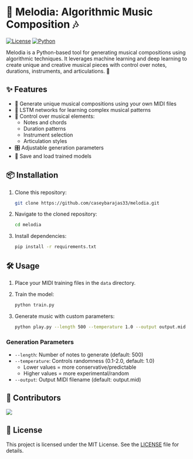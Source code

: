 # 🎵 Melodia: Algorithmic Music Composition 🎶

[![License](https://img.shields.io/badge/License-MIT-blue.svg)](https://opensource.org/licenses/MIT)
[![Python](https://img.shields.io/badge/Python-3.6%2B-blue.svg)](https://www.python.org/downloads/)

Melodia is a Python-based tool for generating musical compositions using algorithmic techniques. It leverages machine learning and deep learning to create unique and creative musical pieces with control over notes, durations, instruments, and articulations. 🎹

## ✨ Features

- 🎼 Generate unique musical compositions using your own MIDI files
- 🤖 LSTM networks for learning complex musical patterns
- 🎵 Control over musical elements:
  - Notes and chords
  - Duration patterns
  - Instrument selection
  - Articulation styles
- 🎛️ Adjustable generation parameters
- 💾 Save and load trained models

## 📦 Installation

1. Clone this repository:
    ```sh
    git clone https://github.com/caseybarajas33/melodia.git
    ```
2. Navigate to the cloned repository:
    ```sh
    cd melodia
    ```
3. Install dependencies:
    ```sh
    pip install -r requirements.txt
    ```

## 🛠️ Usage

1. Place your MIDI training files in the `data` directory.

2. Train the model:
    ```sh
    python train.py
    ```

3. Generate music with custom parameters:
    ```sh
    python play.py --length 500 --temperature 1.0 --output output.mid
    ```

### Generation Parameters

- `--length`: Number of notes to generate (default: 500)
- `--temperature`: Controls randomness (0.1-2.0, default: 1.0)
  - Lower values = more conservative/predictable
  - Higher values = more experimental/random
- `--output`: Output MIDI filename (default: output.mid)

## 👥 Contributors

<a href="https://github.com/caseybarajas33/melodia/graphs/contributors">
  <img src="https://contrib.rocks/image?repo=caseybarajas33/melodia" />
</a>

## 📄 License

This project is licensed under the MIT License. See the [LICENSE](LICENSE) file for details.
